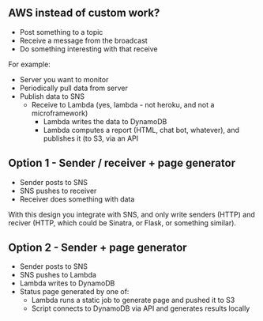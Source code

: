 AWS instead of custom work?
---------------------------
- Post something to a topic
- Receive a message from the broadcast
- Do something interesting with that receive

For example:
- Server you want to monitor
- Periodically pull data from server
- Publish data to SNS
  - Receive to Lambda (yes, lambda - not heroku, and not a microframework)
    - Lambda writes the data to DynamoDB
    - Lambda computes a report (HTML, chat bot, whatever), and publishes it (to
      S3, via an API

Option 1 - Sender / receiver + page generator
---------------------------------------------
- Sender posts to SNS
- SNS pushes to receiver
- Receiver does something with data

With this design you integrate with SNS, and only write senders (HTTP) and
reciver (HTTP, which could be Sinatra, or Flask, or something similar).


Option 2 - Sender + page generator
----------------------------------

- Sender posts to SNS
- SNS pushes to Lambda
- Lambda writes to DynamoDB
- Status page generated by one of:
  - Lambda runs a static job to generate page and pushed it to S3
  - Script connects to DynamoDB via API and generates results locally
